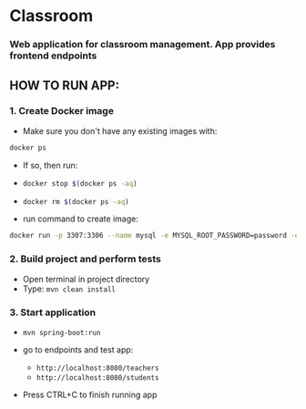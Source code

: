 # Classroom
### Web application for classroom management. App provides frontend endpoints

## HOW TO RUN APP:

### 1. Create Docker image

* Make sure you don't have any existing images with: 
```bash 
docker ps
```
* If so, then run:
* ```bash 
  docker stop $(docker ps -aq)
  ```
* ```bash 
  docker rm $(docker ps -aq)
  ```
* run command to create
  image: 
```bash
docker run -p 3307:3306 --name mysql -e MYSQL_ROOT_PASSWORD=password -e MYSQL_DATABASE=classroom --rm -d mysql
```
### 2. Build project and perform tests

* Open terminal in project directory
* Type:
  `mvn clean install`

### 3. Start application

* `mvn spring-boot:run`
* go to endpoints and test app: 
  * `http://localhost:8080/teachers`
  * `http://localhost:8080/students`
  
* Press CTRL+C to finish running app

